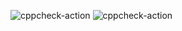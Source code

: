

![cppcheck-action](https://github.com/venkatasaiyamini/project-mini/workflows/cppcheck-action/badge.svg)
![cppcheck-action](https://github.com/venkatasaiyamini/project-mini/workflows/cppcheck-action/badge.svg)
